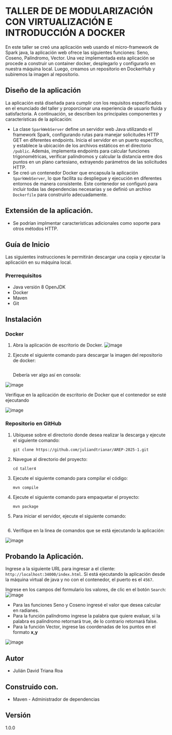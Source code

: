 # TALLER DE DE MODULARIZACIÓN CON VIRTUALIZACIÓN E INTRODUCCIÓN A DOCKER

En este  taller se creó una aplicación web usando el micro-framework de Spark java, la aplicación web ofrece las siguientes funciones: Seno, Coseno, Palíndromo, Vector. Una vez implementada esta aplicación se procede a construir un container docker, desplegarlo y configurarlo en nuestra máquina local. Luego, creamos un repositorio en DockerHub y subiremos la imagen al repositorio.

## Diseño de la aplicación

La aplicación está diseñada para cumplir con los requisitos especificados en el enunciado del taller y proporcionar una experiencia de usuario fluida y satisfactoria. A continuación, se describen los principales componentes y características de la aplicación:

- La clase `SparkWebServer` define un servidor web Java utilizando el framework Spark, configurando rutas para manejar solicitudes HTTP GET en diferentes endpoints. Inicia el servidor en un puerto específico, y establece la ubicación de los archivos estáticos en el directorio `/public`. Además, implementa endpoints para calcular funciones trigonométricas, verificar palíndromos y calcular la distancia entre dos puntos en un plano cartesiano, extrayendo parámetros de las solicitudes HTTP.
- Se creó un contenedor Docker que encapsula la aplicación `SparkWebServer`, lo que facilita su despliegue y ejecución en diferentes entornos de manera consistente. Este contenedor se configuró para incluir todas las dependencias necesarias y se definió un archivo `Dockerfile` para construirlo adecuadamente. 

## Extensión de la aplicación.

- Se podrían implmentar características adicionales como soporte para otros métodos HTTP.

## Guía de Inicio

Las siguientes instrucciones le permitirán descargar una copia y ejecutar la aplicación en su máquina local.

### Prerrequisitos

- Java versión 8 OpenJDK
- Docker
- Maven
- Git

## Instalación 

### Docker

1. Abra la aplicación de escritorio de Docker.
![image](https://github.com/user-attachments/assets/26894d1c-9ba6-41ba-aaaf-3ffc8049556e)


2. Ejecute el siguiente comando para descargar la imagen del repositorio de docker:
   
     ``` docker run -d -p 34000:46000 --name unruffled_blackburn dockersparkprimer
     ```

   Debería ver algo así en consola:

![image](https://github.com/user-attachments/assets/fe2a2a25-c972-49c7-ac4e-35d5ad14bad4)

   Verifique en la aplicación de escritorio de Docker que el contenedor se esté ejecutando
   
   ![image](https://github.com/user-attachments/assets/9b125856-c928-4f0f-b181-543a6a902de6)


### Repositorio en GitHub

1. Ubíquese sobre el directorio donde desea realizar la descarga y ejecute el siguiente comando:
   
     ``` 
     git clone https://github.com/juliandtrianar/AREP-2025-1.git
      ```

2. Navegue al directorio del proyecto:
   
      ``` 
      cd taller4
      ```

3. Ejecute el siguiente comando para compilar el código:

      ``` 
      mvn compile 
      ```

5.  Ejecute el siguiente comando para empaquetar el proyecto:
   
      ``` 
      mvn package 
      ``` 

6. Para iniciar el servidor, ejecute el siguiente comando:

    ``` java -cp "target/classes;target/dependency/*" org.eci.arep.app.SparkWebServer 
    ```

7. Verifique en la linea de comandos que se está ejecutando la aplicación:

![image](https://github.com/user-attachments/assets/112c1a3f-4ce8-408d-9932-f161a59a6221)


   
## Probando la Aplicación.  

Ingrese a la siguiente URL para ingresar a el cliente: `http://localhost:34000/index.html`.
Si está ejecutando la aplicación desde la máquina virtual de java y no con el contenedor, el puerto es el `4567`.

Ingrese en los campos del formulario los valores, de clic en el botón `Search`:
![image](https://github.com/user-attachments/assets/336a1fc4-dc95-48a7-a8f5-af46a3fc42e5)



- Para las funciones Seno y Coseno ingresé el valor que desea calcular en radianes.
- Para la función palíndromo ingrese la palabra que quiere evaluar, si la palabra es palíndromo retornará true,  de lo contrario retornará false.
- Para la función Vector, ingrese las coordenadas de los puntos en el formato **x,y**

![image](https://github.com/user-attachments/assets/79ad8731-9bdb-46fb-88ab-98f4d5c9ea7b)


## Autor

- Julián David Triana Roa

## Construido con. 

- Maven - Administrador de dependencias

## Versión
1.0.0


